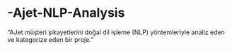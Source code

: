 # -Ajet-NLP-Analysis
“AJet müşteri şikayetlerini doğal dil işleme (NLP) yöntemleriyle analiz eden ve kategorize eden bir proje.”
